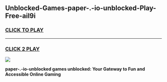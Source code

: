 
## Unblocked-Games-paper-.-io-unblocked-Play-Free-ail9i
<h3>
<a href="https://premium76.site?title=paper-.-io-unblocked&ref=18A1">CLICK TO PLAY</a></h3>
<hr>

<h3>
<a href="https://premium76.site?title=paper-.-io-unblocked&ref=18A1">CLICK 2 PLAY</a>
  
</h3>

<a href="https://premium76.site?title=paper-.-io-unblocked&ref=18A1"><img src="https://clearcache.store/games.png"></a>


**paper-.-io-unblocked games unblocked: Your Gateway to Fun and Accessible Online Gaming**
